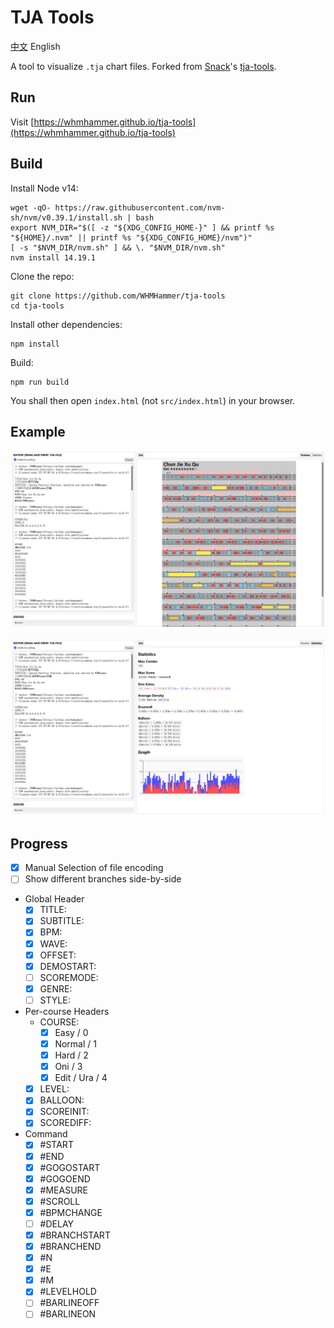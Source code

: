 # TJA Tools

[中文](README.md) English

A tool to visualize `.tja` chart files. Forked from [Snack](https://github.com/Snack-X)'s [tja-tools](https://github.com/Snack-X/tja-tools).

## Run

Visit [https://whmhammer.github.io/tja-tools](https://whmhammer.github.io/tja-tools)

## Build

Install Node v14:

```
wget -qO- https://raw.githubusercontent.com/nvm-sh/nvm/v0.39.1/install.sh | bash
export NVM_DIR="$([ -z "${XDG_CONFIG_HOME-}" ] && printf %s "${HOME}/.nvm" || printf %s "${XDG_CONFIG_HOME}/nvm")"
[ -s "$NVM_DIR/nvm.sh" ] && \. "$NVM_DIR/nvm.sh"
nvm install 14.19.1
```

Clone the repo:

```
git clone https://github.com/WHMHammer/tja-tools
cd tja-tools
```

Install other dependencies:

```
npm install
```

Build:

```
npm run build
```

You shall then open `index.html` (not `src/index.html`) in your browser.

## Example

![](示例-春节序曲-谱面.png)

![](示例-春节序曲-统计.png)

## Progress

- [x] Manual Selection of file encoding
- [ ] Show different branches side-by-side
- Global Header
    - [x] TITLE:
    - [x] SUBTITLE:
    - [x] BPM:
    - [x] WAVE:
    - [x] OFFSET:
    - [x] DEMOSTART:
    - [ ] SCOREMODE:
    - [x] GENRE:
    - [ ] STYLE:
- Per-course Headers
    - COURSE:
        - [x] Easy / 0
        - [x] Normal / 1
        - [x] Hard / 2
        - [x] Oni / 3
        - [x] Edit / Ura / 4
    - [x] LEVEL:
    - [x] BALLOON:
    - [x] SCOREINIT:
    - [x] SCOREDIFF:
- Command
    - [x] #START
    - [x] #END
    - [x] #GOGOSTART
    - [x] #GOGOEND
    - [x] #MEASURE
    - [x] #SCROLL
    - [x] #BPMCHANGE
    - [ ] #DELAY
    - [x] #BRANCHSTART
    - [x] #BRANCHEND
    - [x] #N
    - [x] #E
    - [x] #M
    - [x] #LEVELHOLD
    - [ ] #BARLINEOFF
    - [ ] #BARLINEON
